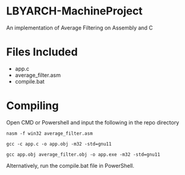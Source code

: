 # LBYARCH-MachineProject
An implementation of Average Filtering on Assembly and C

# Files Included

 - app.c
 - average_filter.asm
 - compile.bat

# Compiling
Open CMD or Powershell and input the following in the repo directory

`nasm -f win32 average_filter.asm`

`gcc -c app.c -o app.obj -m32 -std=gnu11`

`gcc app.obj average_filter.obj -o app.exe -m32 -std=gnu11`

Alternatively, run the compile.bat file in PowerShell.
